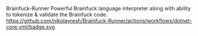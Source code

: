 Brainfuck-Runner
Powerful Brainfuck language interpreter along with ability to tokenize &amp; validate the Brainfuck code.
https://github.com/nikolayresh/Brainfuck-Runner/actions/workflows/dotnet-core.yml/badge.svg
